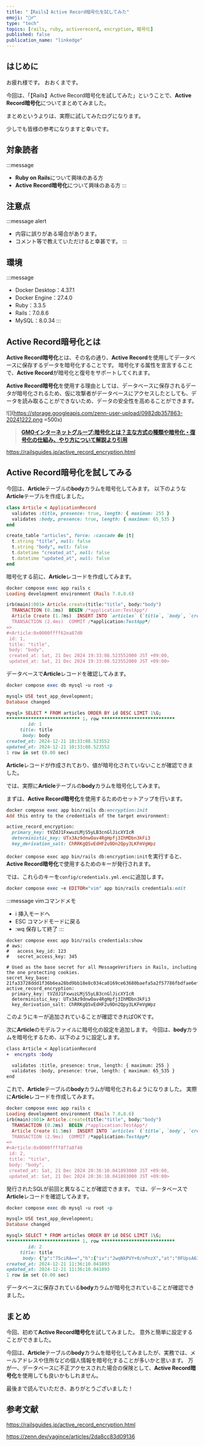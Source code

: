```yaml
---
title: "【Rails】Active Record暗号化を試してみた"
emoji: "🕵️‍♂️"
type: "tech"
topics: [rails, ruby, activerecord, encryption, 暗号化]
published: false
publication_name: "linkedge"
---
```


## はじめに

お疲れ様です。
おおくまです。

今回は、「【Rails】Active Record暗号化を試してみた」ということで、**Active Record暗号化**についてまとめてみました。

まとめというよりは、実際に試してみたログになります。

少しでも皆様の参考になりますと幸いです。

## 対象読者

:::message
- **Ruby on Rails**について興味のある方
- **Active Record暗号化**について興味のある方
:::

## 注意点

:::message alert
- 内容に誤りがある場合があります。
- コメント等で教えていただけると幸甚です。
:::

## 環境

:::message
- Docker Desktop：4.37.1
- Docker Engine：27.4.0
- Ruby：3.3.5
- Rails：7.0.8.6
- MySQL：8.0.34
:::

## Active Record暗号化とは

**Active Record暗号化**とは、その名の通り、**Active Record**を使用してデータベースに保存するデータを暗号化することです。
暗号化する属性を宣言することで、**Active Record**が暗号化と復号をサポートしてくれます。

**Active Record暗号化**を使用する理由としては、データベースに保存されるデータが暗号化されるため、仮に攻撃者がデータベースにアクセスしたとしても、データを読み取ることができないため、データの安全性を高めることができます。

![](https://storage.googleapis.com/zenn-user-upload/0982db357863-20241222.png =500x)

>**[GMOインターネットグループ:暗号化とは？主な方式の種類や暗号化・復号化の仕組み、やり方について解説より引用](https://www.gmo.jp/security/ciphersecurity/encryption/)**

https://railsguides.jp/active_record_encryption.html

## Active Record暗号化を試してみる

今回は、**Article**テーブルの**body**カラムを暗号化してみます。
以下のような**Article**テーブルを作成しました。

```ruby:app/models/article.rb
class Article < ApplicationRecord
  validates :title, presence: true, length: { maximum: 255 }
  validates :body, presence: true, length: { maximum: 65_535 }
end
```

```ruby:db/schema.rb
create_table "articles", force: :cascade do |t|
  t.string "title", null: false
  t.string "body", null: false
  t.datetime "created_at", null: false
  t.datetime "updated_at", null: false
end
```

暗号化する前に、**Article**レコードを作成してみます。

```ruby
docker compose exec app rails c
Loading development environment (Rails 7.0.8.6)

irb(main):001> Article.create(title:"title", body:"body")
  TRANSACTION (0.1ms)  BEGIN /*application:TestApp*/
  Article Create (1.7ms)  INSERT INTO `articles` (`title`, `body`, `created_at`, `updated_at`) VALUES ('title', 'body', '2024-12-21 10:33:08.523552', '2024-12-21 10:33:08.523552') /*application:TestApp*/
  TRANSACTION (2.4ms)  COMMIT /*application:TestApp*/
=>
#<Article:0x0000ffff62ea87d0
 id: 1,
 title: "title",
 body: "body",
 created_at: Sat, 21 Dec 2024 19:33:08.523552000 JST +09:00,
 updated_at: Sat, 21 Dec 2024 19:33:08.523552000 JST +09:00>
```

データベースで**Article**レコードを確認してみます。

```ruby
docker compose exec db mysql -u root -p

mysql> USE test_app_development;
Database changed

mysql> SELECT * FROM articles ORDER BY id DESC LIMIT 1\G;
*************************** 1. row ***************************
        id: 1
     title: title
      body: body
created_at: 2024-12-21 10:33:08.523552
updated_at: 2024-12-21 10:33:08.523552
1 row in set (0.00 sec)
```

**Article**レコードが作成されており、値が暗号化されていないことが確認できました。

では、実際に**Article**テーブルの**body**カラムを暗号化してみます。

まずは、**Active Record暗号化**を使用するためのセットアップを行います。

```ruby
docker compose exec app bin/rails db:encryption:init
Add this entry to the credentials of the target environment:

active_record_encryption:
  primary_key: tVZdJ1FxwuzLMjS5yLB3cnGlJicXYIcR
  deterministic_key: UTx3Az9dnwOav4RgHpfj3IhMDbn3kFi3
  key_derivation_salt: ChRRKgQSvEdHF2u9Dn2Qpy3LKFmVgWpz
```

`docker compose exec app bin/rails db:encryption:init`を実行すると、**Active Record暗号化**で使用するためのキーが発行されます。

では、これらのキーを`config/credentials.yml.enc`に追加します。

```ruby
docker compose exec -e EDITOR="vim" app bin/rails credentials:edit
```

:::message
vimコマンドメモ
- i	挿入モードへ
- ESC	コマンドモードに戻る
- :wq	保存して終了
:::

```
docker compose exec app bin/rails credentials:show
# aws:
#   access_key_id: 123
#   secret_access_key: 345

# Used as the base secret for all MessageVerifiers in Rails, including the one protecting cookies.
secret_key_base: 21fa33728ddd1f36b6ea28bd9bb18e8c034ca0169ce63680baefa5a2f57786fbdfae6ef9a90f0348b57b347407091ee127807b8656cbbe73682b1692dc3ad633
active_record_encryption:
  primary_key: tVZdJ1FxwuzLMjS5yLB3cnGlJicXYIcR
  deterministic_key: UTx3Az9dnwOav4RgHpfj3IhMDbn3kFi3
  key_derivation_salt: ChRRKgQSvEdHF2u9Dn2Qpy3LKFmVgWpz
```

このようにキーが追加されていることが確認できればOKです。

次に**Article**のモデルファイルに暗号化の設定を追加します。
今回は、**body**カラムを暗号化するため、以下のように設定します。

```diff ruby:app/models/article.rb
class Article < ApplicationRecord
+  encrypts :body

  validates :title, presence: true, length: { maximum: 255 }
  validates :body, presence: true, length: { maximum: 65_535 }
end
```

これで、**Article**テーブルの**body**カラムが暗号化されるようになりました。
実際に**Article**レコードを作成してみます。

```ruby
docker compose exec app rails c
Loading development environment (Rails 7.0.8.6)
irb(main):001> Article.create(title:"title", body:"body")
  TRANSACTION (0.2ms)  BEGIN /*application:TestApp*/
  Article Create (1.5ms)  INSERT INTO `articles` (`title`, `body`, `created_at`, `updated_at`) VALUES ('title', '{\"p\":\"75ciRA==\",\"h\":{\"iv\":\"JwqNkPVY+0/nPnzX\",\"at\":\"0FUpsA6IsdC5LX3lbnU1IA==\"}}', '2024-12-21 11:36:10.041893', '2024-12-21 11:36:10.041893') /*application:TestApp*/
  TRANSACTION (2.9ms)  COMMIT /*application:TestApp*/
=>
#<Article:0x0000ffff8f7a8f48
 id: 2,
 title: "title",
 body: "body",
 created_at: Sat, 21 Dec 2024 20:36:10.041893000 JST +09:00,
 updated_at: Sat, 21 Dec 2024 20:36:10.041893000 JST +09:00>
```

発行されたSQLが前回と異なることが確認できます。
では、データベースで**Article**レコードを確認してみます。

```ruby
docker compose exec db mysql -u root -p

mysql> USE test_app_development;
Database changed

mysql> SELECT * FROM articles ORDER BY id DESC LIMIT 1\G;
*************************** 1. row ***************************
        id: 2
     title: title
      body: {"p":"75ciRA==","h":{"iv":"JwqNkPVY+0/nPnzX","at":"0FUpsA6IsdC5LX3lbnU1IA=="}}
created_at: 2024-12-21 11:36:10.041893
updated_at: 2024-12-21 11:36:10.041893
1 row in set (0.00 sec)
```

データベースに保存されている**body**カラムが暗号化されていることが確認できました。

## まとめ

今回、初めて**Active Record暗号化**を試してみました。
意外と簡単に設定することができました。

今回は、**Article**テーブルの**body**カラムを暗号化してみましたが、実務では、メールアドレスや住所などの個人情報を暗号化することが多いかと思います。
万が一、データベースに不正アクセスされた場合の保険として、**Active Record暗号化**を使用しても良いかもしれません。

最後まで読んでいただき、ありがとうございました！

## 参考文献

https://railsguides.jp/active_record_encryption.html

https://zenn.dev/yagince/articles/2da8cc83d09136

